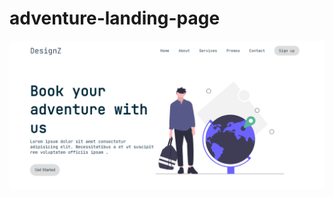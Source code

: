 # adventure-landing-page

![Demo Web](https://github.com/Sweety-Akter/adventure-landing-page/blob/main/advanture.png)
